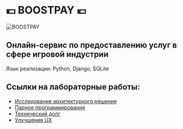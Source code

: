 # :dollar: BOOSTPAY :euro:

![BOOSTPAY](https://user-images.githubusercontent.com/60814441/81306711-73255580-9088-11ea-92cd-432aaf0423e5.png)
## Онлайн-сервис по предоставлению услуг в сфере игровой индустрии
Язык реализации: Python, Django, SQLite
## Ссылки на лабораторные работы:
- [Исследование архитектурного решения](https://github.com/BOOSTPAY/BOOSTPAY/blob/master/labs/Architechture.md)  
- [Парное программирование](https://github.com/BOOSTPAY/BOOSTPAY/blob/master/labs/PairProgramming.md)  
- [Технический долг](https://github.com/BOOSTPAY/BOOSTPAY/blob/master/labs/TechnicalDebt.md)  
- [Улучшения UX]()
